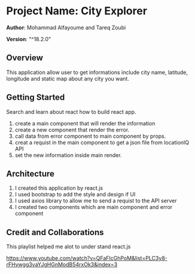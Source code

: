 # Project Name: City Explorer

**Author**: Mohammad Alfayoume and Tareq Zoubi

**Version**: "^18.2.0"

## Overview

This application allow user to get informations include city name, latitude, longitude and static map about any city you want.

## Getting Started

Search and learn about react how to build react app.

1) create a main component that will render the information
2) create a new component that render the error.
3) call data from error component to main component by props.
4) creat a requist in the main component to get a json file from locationIQ API
5) set the new information inside main render.

## Architecture

1) I created this application by react.js
2) I used bootstrap to add the style and design if UI
3) I used axios library to allow me to send a requist to the API server
4) I created two components which are main component and error component


## Credit and Collaborations

This playlist helped me alot to under stand react.js 

https://www.youtube.com/watch?v=QFaFIcGhPoM&list=PLC3y8-rFHvwgg3vaYJgHGnModB54rxOk3&index=3